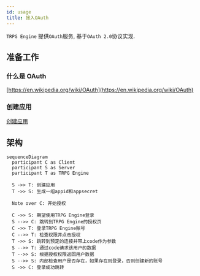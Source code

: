 ```yaml
---
id: usage
title: 接入OAuth
---
```


`TRPG Engine` 提供`OAuth`服务, 基于`OAuth 2.0`协议实现.

## 准备工作

### 什么是 OAuth

[https://en.wikipedia.org/wiki/OAuth](https://en.wikipedia.org/wiki/OAuth)

### 创建应用

[创建应用](./create)

## 架构

```mermaid
sequenceDiagram
  participant C as Client
  participant S as Server
  participant T as TRPG Engine

  S ->> T: 创建应用
  T ->> S: 生成一组appid和appsecret

  Note over C: 开始授权

  C ->> S: 期望使用TRPG Engine登录
  S -->> C: 跳转到TRPG Engine的授权页
  C ->> T: 登录TRPG Engine账号
  C -->> T: 检查权限并点击授权
  T ->> S: 跳转到预定的连接并带上code作为参数
  S -->> T: 通过code请求该用户的数据
  T -->> S: 根据授权权限返回用户数据
  S -->> S: 内部检查用户是否存在，如果存在则登录，否则创建新的账号
  S ->> C: 登录成功跳转
```
